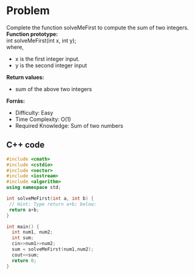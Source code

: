 # Problem
Complete the function solveMeFirst to compute the sum of two integers.<br> 
<b>Function prototype:</b><br>
int solveMeFirst(int x, int y);<br>
where,
<ul>
<li> x is the first integer input.</li>
<li> y is the second integer input</li>
</ul>
<b>Return values:</b>
<ul>
<li>sum of the above two integers </li>
</ul>
<b>Forrás:</b> <https://www.hackerrank.com/challenges/solve-me-first/problem> <br>
<ul>
<li>Difficulty:             Easy</li>
<li>Time Complexity:        O(1)</li>
<li>Required Knowledge:     Sum of two numbers</li>
</ul>

## C++ code

```c++
#include <cmath>
#include <cstdio>
#include <vector>
#include <iostream>
#include <algorithm>
using namespace std;

int solveMeFirst(int a, int b) {
 // Hint: Type return a+b; below:
 return a+b; 
}

int main() {
  int num1, num2;
  int sum;
  cin>>num1>>num2;
  sum = solveMeFirst(num1,num2);
  cout<<sum;
  return 0;
}
```
